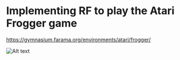 # Implementing RF to play the Atari Frogger game

https://gymnasium.farama.org/environments/atari/frogger/

![Alt text](https://i.ebayimg.com/images/g/xgsAAOxygo9Q7cwk/s-l600.jpg)